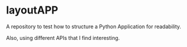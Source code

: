 # layoutAPP
A repository to test how to structure a Python Application for readability.

Also, using different APIs that I find interesting.
